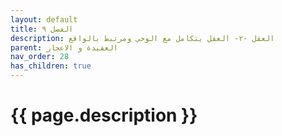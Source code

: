 ```yaml
---
layout: default
title: الفصل ٩
description: العقل -٢- العقل يتكامل مع الوحي ومرتبط بالواقع
parent: العقيدة و الاعجاز
nav_order: 28
has_children: true
---
```


# {{ page.description }}
